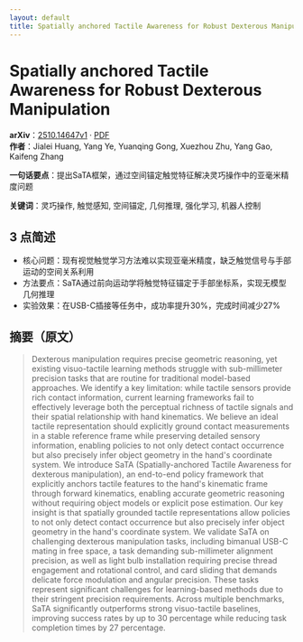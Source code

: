 ```yaml
---
layout: default
title: Spatially anchored Tactile Awareness for Robust Dexterous Manipulation
---
```


# Spatially anchored Tactile Awareness for Robust Dexterous Manipulation
**arXiv**：[2510.14647v1](https://arxiv.org/abs/2510.14647) · [PDF](https://arxiv.org/pdf/2510.14647.pdf)  
**作者**：Jialei Huang, Yang Ye, Yuanqing Gong, Xuezhou Zhu, Yang Gao, Kaifeng Zhang  

**一句话要点**：提出SaTA框架，通过空间锚定触觉特征解决灵巧操作中的亚毫米精度问题

**关键词**：灵巧操作, 触觉感知, 空间锚定, 几何推理, 强化学习, 机器人控制

## 3 点简述
- 核心问题：现有视觉触觉学习方法难以实现亚毫米精度，缺乏触觉信号与手部运动的空间关系利用
- 方法要点：SaTA通过前向运动学将触觉特征锚定于手部坐标系，实现无模型几何推理
- 实验效果：在USB-C插接等任务中，成功率提升30%，完成时间减少27%

## 摘要（原文）

> Dexterous manipulation requires precise geometric reasoning, yet existing
> visuo-tactile learning methods struggle with sub-millimeter precision tasks
> that are routine for traditional model-based approaches. We identify a key
> limitation: while tactile sensors provide rich contact information, current
> learning frameworks fail to effectively leverage both the perceptual richness
> of tactile signals and their spatial relationship with hand kinematics. We
> believe an ideal tactile representation should explicitly ground contact
> measurements in a stable reference frame while preserving detailed sensory
> information, enabling policies to not only detect contact occurrence but also
> precisely infer object geometry in the hand's coordinate system. We introduce
> SaTA (Spatially-anchored Tactile Awareness for dexterous manipulation), an
> end-to-end policy framework that explicitly anchors tactile features to the
> hand's kinematic frame through forward kinematics, enabling accurate geometric
> reasoning without requiring object models or explicit pose estimation. Our key
> insight is that spatially grounded tactile representations allow policies to
> not only detect contact occurrence but also precisely infer object geometry in
> the hand's coordinate system. We validate SaTA on challenging dexterous
> manipulation tasks, including bimanual USB-C mating in free space, a task
> demanding sub-millimeter alignment precision, as well as light bulb
> installation requiring precise thread engagement and rotational control, and
> card sliding that demands delicate force modulation and angular precision.
> These tasks represent significant challenges for learning-based methods due to
> their stringent precision requirements. Across multiple benchmarks, SaTA
> significantly outperforms strong visuo-tactile baselines, improving success
> rates by up to 30 percentage while reducing task completion times by 27
> percentage.

